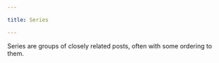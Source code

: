 ```yaml
---

title: Series

---
```


Series are groups of closely related posts, often with some ordering to them.
